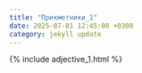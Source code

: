 ```yaml
---
title: "Прикметники_1"
date: 2025-07-01 12:45:00 +0300
category: jekyll update
---
```


{% include adjective_1.html %}
